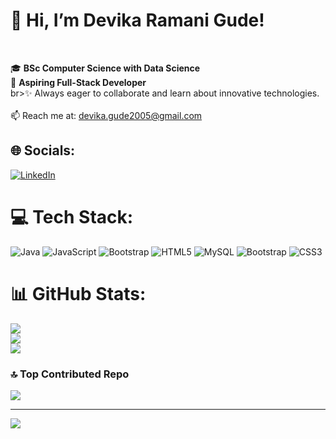 # 👋 Hi, I’m Devika Ramani Gude!
<br>

🎓 **BSc Computer Science with Data Science** <br>
🎯 **Aspiring Full-Stack Developer** <br>
br>✨ Always eager to collaborate and learn about innovative technologies.<br><br>
📫 Reach me at: devika.gude2005@gmail.com


## 🌐 Socials:
[![LinkedIn](https://img.shields.io/badge/LinkedIn-%230077B5.svg?logo=linkedin&logoColor=white)](https://linkedin.com/in/www.linkedin.com/in/devika-gude )

# 💻 Tech Stack:
![Java](https://img.shields.io/badge/java-%23ED8B00.svg?style=for-the-badge&logo=openjdk&logoColor=white) ![JavaScript](https://img.shields.io/badge/javascript-%23323330.svg?style=for-the-badge&logo=javascript&logoColor=%23F7DF1E) ![Bootstrap](https://img.shields.io/badge/bootstrap-%238511FA.svg?style=for-the-badge&logo=bootstrap&logoColor=white) ![HTML5](https://img.shields.io/badge/html5-%23E34F26.svg?style=for-the-badge&logo=html5&logoColor=white) ![MySQL](https://img.shields.io/badge/mysql-4479A1.svg?style=for-the-badge&logo=mysql&logoColor=white) ![Bootstrap](https://img.shields.io/badge/bootstrap-%238511FA.svg?style=for-the-badge&logo=bootstrap&logoColor=white) ![CSS3](https://img.shields.io/badge/css3-%231572B6.svg?style=for-the-badge&logo=css3&logoColor=white)
# 📊 GitHub Stats:
![](https://github-readme-stats.vercel.app/api?username=devika-gude&theme=shadow_blue&hide_border=false&include_all_commits=false&count_private=false)<br/>
![](https://github-readme-streak-stats.herokuapp.com/?user=devika-gude&theme=shadow_blue&hide_border=false)<br/>
![](https://github-readme-stats.vercel.app/api/top-langs/?username=devika-gude&theme=shadow_blue&hide_border=false&include_all_commits=false&count_private=false&layout=compact)

### 🔝 Top Contributed Repo
![](https://github-contributor-stats.vercel.app/api?username=devika-gude&limit=5&theme=shadow_blue&combine_all_yearly_contributions=true)

---
[![](https://visitcount.itsvg.in/api?id=devika-gude&icon=9&color=0)](https://visitcount.itsvg.in)

<!-- Proudly created with GPRM ( https://gprm.itsvg.in ) -->

